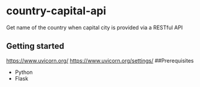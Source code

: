 # country-capital-api
Get name of the country when capital city is provided via a RESTful API
## Getting started
https://www.uvicorn.org/
https://www.uvicorn.org/settings/
##Prerequisites
- Python
- Flask

